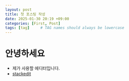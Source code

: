 ```yaml
---
layout: post
title: 첫 포스팅 작성
date: 2025-01-30 20:19 +09:00
categories: [First, Post]
tags: [tag]     # TAG names should always be lowercase
---
```


# 안녕하세요
- 제가 사용할 에디터입니다.
- [stackedit](https://stackedit.io/app#)
